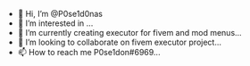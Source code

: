 - 👋 Hi, I’m @P0se1d0nas
- 👀 I’m interested in ...
- 🌱 I’m currently creating executor for fivem and mod menus...
- 💞️ I’m looking to collaborate on fivem executor project...
- 📫 How to reach me P0se1don#6969...

<!---
P0se1d0nas/P0se1d0nas is a ✨ special ✨ repository because its `README.md` (this file) appears on your GitHub profile.
You can click the Preview link to take a look at your changes.
--->
